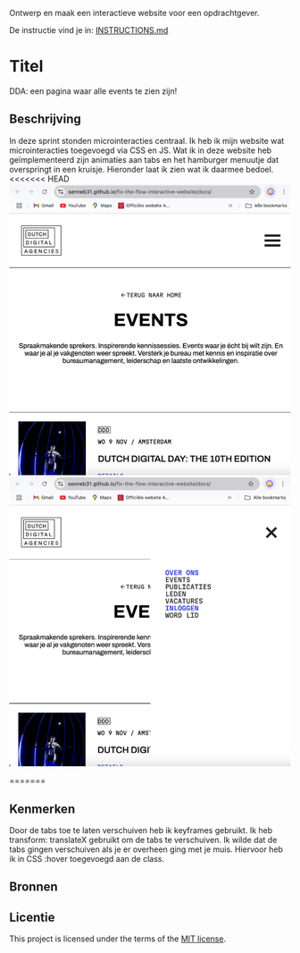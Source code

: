 
Ontwerp en maak een interactieve website voor een opdrachtgever.

De instructie vind je in: [INSTRUCTIONS.md](https://github.com/fdnd-task/fix-the-flow-interactive-website/blob/main/docs/INSTRUCTIONS.md)

# Titel
DDA: een pagina waar alle events te zien zijn!

## Beschrijving
In deze sprint stonden microinteracties centraal. Ik heb ik mijn website wat microinteracties toegevoegd via CSS en JS. Wat ik in deze website heb geïmplementeerd zijn animaties aan tabs en het hamburger menuutje dat overspringt in een kruisje. Hieronder laat ik zien wat ik daarmee bedoel.
<<<<<<< HEAD
<img src="menuopen.jpeg" alt="open menu">
<img src="menuclose.jpeg" alt="sluit menu">

=======

## Kenmerken
Door de tabs toe te laten verschuiven heb ik keyframes gebruikt. Ik heb transform: translateX gebruikt om de tabs te verschuiven. Ik wilde dat de tabs gingen verschuiven als je er overheen ging met je muis. Hiervoor heb ik in CSS :hover toegevoegd aan de class.

## Bronnen

## Licentie

This project is licensed under the terms of the [MIT license](./LICENSE).

